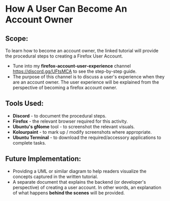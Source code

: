# How A User Can Become An Account Owner

## Scope:
To learn how to become an account owner, the linked tutorial will provide the procedural steps to 
creating a Firefox User Account. 
* Tune into my **firefox-account-user-experience** channel https://discord.gg/UFtsMCA to see the step-by-step guide.
* The purpose of this channel is to discuss a user's experience when they are an account owner. The user experience will be explained from the perspective of 
  becoming a firefox account owner.

## Tools Used:
- **Discord** - to document the procedural steps.
- **Firefox** - the relevant browser required for this activity.
- **Ubuntu's gNome** tool - to screenshot the relevant visuals.
- **Kolourpaint** -  to mark up / modify screenshots where appropriate.
- **Ubuntu Terminal** - to download the required/accessory applications to complete tasks.

## Future Implementation:
* Providing a   UML or similar diagram to help readers visualize the concepts captured in the written tutorial.
* A separate document that explains the backend (or developer's perspective) of creating a user account.
In other words, an explanation of what happens **behind the scenes** will be provided.